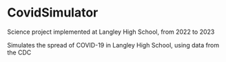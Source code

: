 # CovidSimulator
Science project implemented at Langley High School, from 2022 to 2023

Simulates the spread of COVID-19 in Langley High School, using data from the CDC
